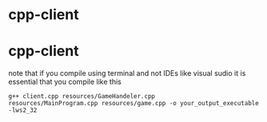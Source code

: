 # cpp-client
<h1> cpp-client</h1>
note that if you compile using terminal and not IDEs like visual sudio it is essential that you compile like this

<code>g++ client.cpp  resources/GameHandeler.cpp  resources/MainProgram.cpp resources/game.cpp -o your_output_executable -lws2_32</code>
